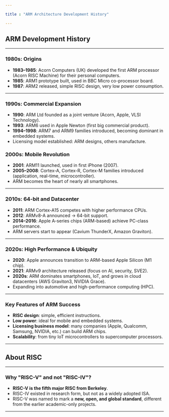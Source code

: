 ```yaml
---

title : "ARM Architecture Development History"

---
```


## ARM Development History

---

### 1980s: Origins
- **1983–1985**: Acorn Computers (UK) developed the first ARM processor (Acorn RISC Machine) for their personal computers.
- **1985**: ARM1 prototype built, used in BBC Micro co-processor board.
- **1987**: ARM2 released, simple RISC design, very low power consumption.

---

### 1990s: Commercial Expansion
- **1990**: ARM Ltd founded as a joint venture (Acorn, Apple, VLSI Technology).
- **1993**: ARM6 used in Apple Newton (first big commercial product).
- **1994–1998**: ARM7 and ARM9 families introduced, becoming dominant in embedded systems.
- Licensing model established: ARM designs, others manufacture.

### 2000s: Mobile Revolution
- **2001**: ARM11 launched, used in first iPhone (2007).
- **2005–2008**: Cortex-A, Cortex-R, Cortex-M families introduced (application, real-time, microcontroller).
- ARM becomes the heart of nearly all smartphones.

---

### 2010s: 64-bit and Datacenter
- **2011**: ARM Cortex-A15 competes with higher performance CPUs.
- **2012**: ARMv8-A announced → 64-bit support.
- **2014–2016**: Apple A-series chips (ARM-based) achieve PC-class performance.
- ARM servers start to appear (Cavium ThunderX, Amazon Graviton).

---

### 2020s: High Performance & Ubiquity
- **2020**: Apple announces transition to ARM-based Apple Silicon (M1 chip).
- **2021**: ARMv9 architecture released (focus on AI, security, SVE2).
- **2020s**: ARM dominates smartphones, IoT, and grows in cloud datacenters (AWS Graviton3, NVIDIA Grace).
- Expanding into automotive and high-performance computing (HPC).

---

### Key Features of ARM Success
- **RISC design**: simple, efficient instructions.
- **Low power**: ideal for mobile and embedded systems.
- **Licensing business model**: many companies (Apple, Qualcomm, Samsung, NVIDIA, etc.) can build ARM chips.
- **Scalability**: from tiny IoT microcontrollers to supercomputer processors.

---

## About RISC

---

### Why "RISC-V" and not "RISC-IV"?
- **RISC-V is the fifth major RISC from Berkeley**.  
- RISC-IV existed in research form, but not as a widely adopted ISA.  
- RISC-V was named to mark a **new, open, and global standard**, different from the earlier academic-only projects.

---

